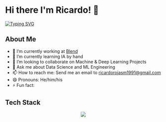 # Hi there I'm Ricardo! 👋

[![Typing SVG](https://readme-typing-svg.demolab.com?font=Fira+Code&size=25&pause=1000&color=32F715&width=600&height=60&lines=Welcome+to+my+GitHub!;Machine+%26+Deep+Learning+enthusiast;Eager+about+data%2C+math+and+stats;Lifelong+Learner)](https://git.io/typing-svg)

## About Me
- 🔭 I’m currently working at [Blend](https://blend.com/)
- 🌱 I’m currently learning IA by hand
- 👯 I’m looking to collaborate on Machine & Deep Learning Projects
- 💬 Ask me about Data Science and ML Engineering
- 📫 How to reach me: Send me an email to [ricardorojasm1991@gmail.com](mailto:ricardorojasm1991@gmail.com)
- 😄 Pronouns: He/him/his
- ⚡ Fun fact:

## Tech Stack
<p align="center">
  <a href="https://skillicons.dev">
    <img src="https://skillicons.dev/icons?i=anaconda,apple,aws,bash,discord,docker,fastapi,flask,git,github,grafana,kubernetes,mysql,notion,pkl,postgres,postman,pycharm,py,pytorch,replit,stackoverflow,sklearn,tensorflow,vscode&theme=dark" />
  </a>
</p>
